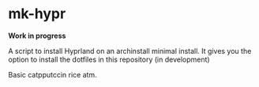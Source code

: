 # mk-hypr

**Work in progress**

A script to install Hyprland on an archinstall minimal install. It gives you the option to install the dotfiles in this repository (in development)

Basic catpputccin rice atm.
